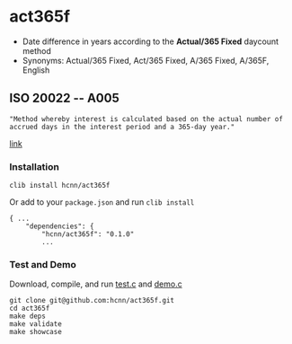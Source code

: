 # act365f
* Date difference in years according to the **Actual/365 Fixed** daycount method
* Synonyms: Actual/365 Fixed, Act/365 Fixed, A/365 Fixed, A/365F, English


## ISO 20022 -- A005

    "Method whereby interest is calculated based on the actual number of accrued days in the interest period and a 365-day year."

[link](https://www.iso20022.org/15022/uhb/mt565-16-field-22f.htm)


### Installation
```
clib install hcnn/act365f
```

Or add to your `package.json` and run `clib install`

```
{ ...
    "dependencies": {
        "hcnn/act365f": "0.1.0"
        ...
```

### Test and Demo
Download, compile, and run [test.c](https://github.com/hcnn/act365f/blob/master/test.c) and [demo.c](https://github.com/hcnn/act365f/blob/master/demo.c)

```
git clone git@github.com:hcnn/act365f.git
cd act365f
make deps
make validate
make showcase
```

